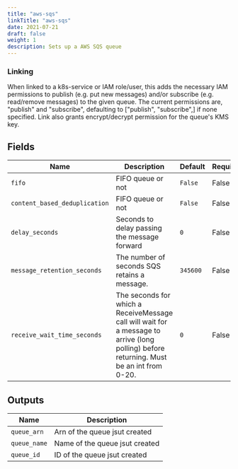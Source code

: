 ```yaml
---
title: "aws-sqs"
linkTitle: "aws-sqs"
date: 2021-07-21
draft: false
weight: 1
description: Sets up a AWS SQS queue
---
```


### Linking

When linked to a k8s-service or IAM role/user, this adds the necessary IAM permissions to publish
(e.g. put new messages) and/or subscribe (e.g. read/remove messages) to the given queue.
The current permissions are, "publish" and "subscribe", defaulting to \["publish", "subscribe",] if none specified.
Link also grants encrypt/decrypt permission for the queue's KMS key.


## Fields


| Name      | Description | Default | Required |
| ----------- | ----------- | ------- | -------- |
| `fifo` | FIFO queue or not | `False` | False |
| `content_based_deduplication` | FIFO queue or not | `False` | False |
| `delay_seconds` | Seconds to delay passing the message forward | `0` | False |
| `message_retention_seconds` | The number of seconds SQS retains a message. | `345600` | False |
| `receive_wait_time_seconds` | The seconds for which a ReceiveMessage call will wait for a message to arrive (long polling) before returning. Must be an int from 0-20. | `0` | False |

## Outputs


| Name      | Description |
| ----------- | ----------- |
| `queue_arn` | Arn of the queue jsut created |
| `queue_name` | Name of the queue jsut created |
| `queue_id` | ID of the queue jsut created |